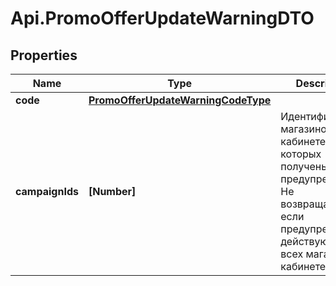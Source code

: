 # Api.PromoOfferUpdateWarningDTO

## Properties

Name | Type | Description | Notes
------------ | ------------- | ------------- | -------------
**code** | [**PromoOfferUpdateWarningCodeType**](PromoOfferUpdateWarningCodeType.md) |  | 
**campaignIds** | **[Number]** | Идентификаторы магазинов в кабинете, для которых получены предупреждения.  Не возвращается, если предупреждения действуют для всех магазинов в кабинете.  | [optional] 



